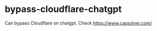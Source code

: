 # bypass-cloudflare-chatgpt
Can bypass Cloudflare on chatgpt. Check https://www.capsolver.com/ 
                                                                                   